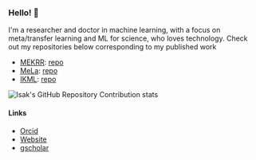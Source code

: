 ### Hello! 👋

I'm a researcher and doctor in machine learning, with a focus on meta/transfer learning and ML for science, who loves technology. Check out my repositories below corresponding to my published work

- [MEKRR](https://proceedings.neurips.cc/paper_files/paper/2023/file/5f02c76bc411a6f7c9a8bb2cbf981260-Paper-Conference.pdf): [repo](https://github.com/IsakFalk/atomistic_transfer_mekrr)
- [MeLa](https://ieeexplore.ieee.org/stamp/stamp.jsp?arnumber=10298810): [repo](https://github.com/IsakFalk/mela)
- [IKML](https://proceedings.mlr.press/v180/falk22a.html): [repo](https://github.com/IsakFalk/IKML)

![Isak's GitHub Repository Contribution stats](https://github-contributor-stats.vercel.app/api?username=IsakFalk&combine_all_yearly_contributions=true)

#### Links
- [Orcid](https://orcid.org/0000-0002-6616-0045)
- [Website](https://isakfalk.com/)
- [gscholar](https://scholar.google.com/citations?user=UbC3eScAAAAJ)
